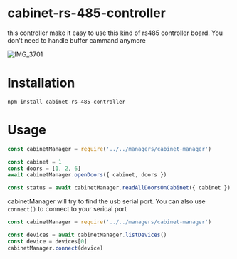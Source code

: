 # cabinet-rs-485-controller

this controller make it easy to use this kind of rs485 controller board. You don't need to handle buffer cammand anymore

![IMG_3701](https://user-images.githubusercontent.com/12065545/177164737-093edaf3-299b-40c7-a597-dc3012142188.JPG)

# Installation

```
npm install cabinet-rs-485-controller
```

# Usage

```javascript
const cabinetManager = require('../../managers/cabinet-manager')

const cabinet = 1
const doors = [1, 2, 6]
await cabinetManager.openDoors({ cabinet, doors })

const status = await cabinetManager.readAllDoorsOnCabinet({ cabinet })
```

cabinetManager will try to find the usb serial port. You can also use `connect()` to connect to your serical port

```javascript
const cabinetManager = require('../../managers/cabinet-manager')

const devices = await cabinetManager.listDevices()
const device = devices[0]
cabinetManager.connect(device)
```
